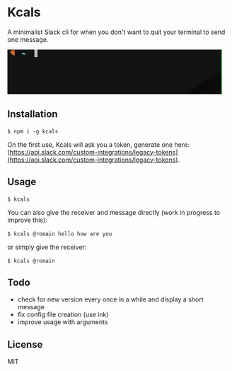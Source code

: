 # Kcals

A minimalist Slack cli for when you don't want to quit your terminal to send one message.

![Kcals](https://raw.githubusercontent.com/romainberger/kcals/master/kcals.gif)

## Installation

```shell
$ npm i -g kcals
```

On the first use, Kcals will ask you a token, generate one here: [https://api.slack.com/custom-integrations/legacy-tokens](https://api.slack.com/custom-integrations/legacy-tokens).

## Usage

```shell
$ kcals
```

You can also give the receiver and message directly (work in progress to improve this):

```shell
$ kcals @romain hello how are you
```

or simply give the receiver:

```shell
$ kcals @romain
```

## Todo

- check for new version every once in a while and display a short message
- fix config file creation (use ink)
- improve usage with arguments

## License

MIT
